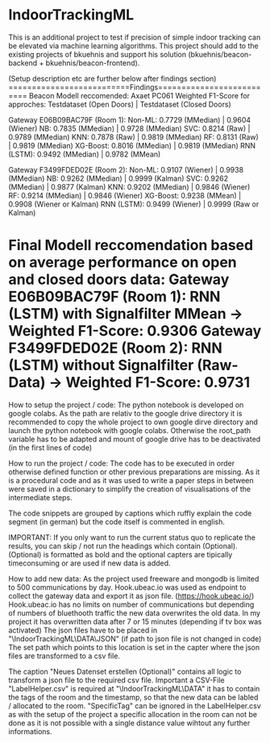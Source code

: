 # IndoorTrackingML
This is an additional project to test if precision of simple indoor tracking can be elevated via machine learning algorithms.
This project should add to the existing projects of bkuehnis and support his solution (bkuehnis/beacon-backend + bkuehnis/beacon-frontend).

(Setup description etc are further below after findings section)
==========================Findings==========================
Beacon Modell reccomended: Axaet PC061
Weighted F1-Score for approches:
Testdataset (Open Doors) | Testdataset (Closed Doors)

Gateway E06B09BAC79F (Room 1):
Non-ML:	0.7729 (MMedian)	| 0.9604 (Wiener)
NB:		0.7835 (MMedian)	| 0.9728 (MMedian)
SVC:		0.8214 (Raw)	| 0.9789 (MMedian)
KNN:		0.7878 (Raw)	| 0.9819 (MMedian)
RF:		0.8131 (Raw)	| 0.9819 (MMedian)
XG-Boost:	0.8016 (MMedian)	| 0.9819 (MMedian)
RNN (LSTM):	0.9492 (MMedian)	| 0.9782 (MMean)

Gateway F3499FDED02E (Room 2):
Non-ML: 	0.9107 (Wiener)	| 0.9938 (MMedian)
NB:		0.9262 (MMedian)	| 0.9999 (Kalman)
SVC:		0.9262 (MMedian)	| 0.9877 (Kalman)
KNN:		0.9202 (MMedian)	| 0.9846 (Wiener)
RF:		0.9214 (MMedian)	| 0.9846 (Wiener)
XG-Boost:	0.9238 (MMean)	| 0.9908 (Wiener or Kalman)
RNN (LSTM):	0.9499 (Wiener)	| 0.9999 (Raw or Kalman)

Final Modell reccomendation based on average performance on open and closed doors data:
Gateway E06B09BAC79F (Room 1):
RNN (LSTM) with Signalfilter MMean -> Weighted F1-Score: 0.9306
Gateway F3499FDED02E (Room 2):
RNN (LSTM) without Signalfilter (Raw-Data) -> Weighted F1-Score: 0.9731
============================================================


How to setup the project / code:
The python notebook is developed on google colabs.
As the path are relativ to the google drive directory it is recommended to copy the whole project to own google dirve directory and launch the python notebook with google colabs.
Otherwise the root_path variable has to be adapted and mount of google drive has to be deactivated (in the first lines of code)

How to run the project / code:
The code has to be executed in order otherwise defined function or other previous preparations are missing.
As it is a procedural code and as it was used to write a paper steps in between were saved in a dictionary to simplify the creation of visualisations of the intermediate steps.

The code snippets are grouped by captions which ruffly explain the code segment (in german) but the code itself is commented in english.

IMPORTANT: If you only want to run the current status quo to replicate the results, you can skip / not run the headings which contain (Optional). (Optional) is formatted as bold and the optional capters are tipically timeconsuming or are used if new data is added.


How to add new data:
As the project used freeware and mongodb is limited to 500 communications by day.
Hook.ubeac.io was used as endpoint to collect the gateway data and export it as json file.
(https://hook.ubeac.io/)
Hook.ubeac.io has no limits on number of communications but depending of numbers of bluethooth traffic the new data overwrites the old data. In my project it has overwritten data after 7 or 15 minutes (depending if tv box was activated)
The json files have to be placed in "\IndoorTrackingML\DATA\JSON" (if path to json file is not changed in code)
The set path which points to this location is set in the capter where the json files are transformed to a csv file.

The caption "Neues Datenset erstellen (Optional)" contains all logic to transform a json file to the required csv file. Important a CSV-File "LabelHelper.csv" is required at "\IndoorTrackingML\DATA\" it has to contain the tags of the room and the timestamp, so that the new data can be labled / allocated to the room.
"SpecificTag" can be ignored in the LabelHelper.csv as with the setup of the project a specific allocation in the room can not be done as it is not possible with a single distance value wihtout any further informations.
